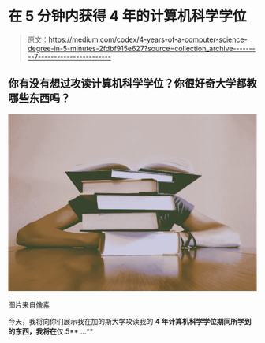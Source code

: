 # 在 5 分钟内获得 4 年的计算机科学学位

> 原文：<https://medium.com/codex/4-years-of-a-computer-science-degree-in-5-minutes-2fdbf915e627?source=collection_archive---------7----------------------->

## 你有没有想过攻读计算机科学学位？你很好奇大学都教哪些东西吗？

![](img/9cb88fa46938284cad845cb26ae8024c.png)

图片来自[像素](https://www.pexels.com/es-es/foto/persona-detras-de-los-libros-261909/)

今天，我将向你们展示我在加的斯大学攻读我的 **4 年计算机科学学位期间所学到的东西，我将在**仅 5** …**